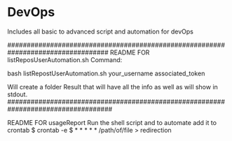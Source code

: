 # DevOps
Includes all basic to advanced script and automation for devOps

##################################################################################
README FOR listReposUserAutomation.sh
Command:

bash listRepostUserAutomation.sh your_username associated_token

Will create a folder Result that will have all the info as well as will show in stdout.
###################################################################################

README FOR usageReport
Run the shell script and to automate add it to crontab
$ crontab -e
$ * * * * * /path/of/file > redirection
